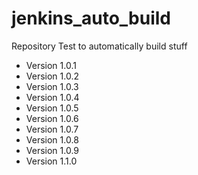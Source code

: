 # jenkins_auto_build
Repository Test to automatically build stuff
- Version 1.0.1
- Version 1.0.2
- Version 1.0.3
- Version 1.0.4
- Version 1.0.5
- Version 1.0.6
- Version 1.0.7
- Version 1.0.8
- Version 1.0.9
- Version 1.1.0
